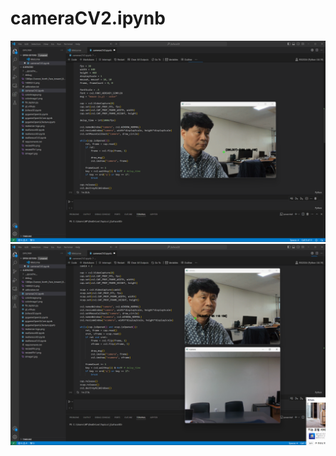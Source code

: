 # cameraCV2.ipynb

<img src="https://github.com/leebyunggook/RIS2024/blob/main/realSensorPyGame/20240905_124854.png" width="640"> <img src="https://github.com/leebyunggook/RIS2024/blob/main/realSensorPyGame/20240905_125049.png" width="640">


